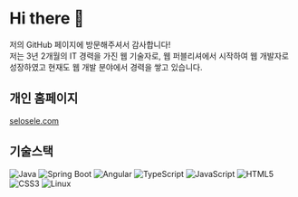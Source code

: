 # Hi there 👋

저의 GitHub 페이지에 방문해주셔서 감사합니다!  
저는 3년 2개월의 IT 경력을 가진 웹 기술자로, 웹 퍼블리셔에서 시작하여 웹 개발자로 성장하였고 현재도 웹 개발 분야에서 경력을 쌓고 있습니다.

## 개인 홈페이지

[selosele.com](selosele.com)

## 기술스택

![Java](https://img.shields.io/badge/Java-007396?style=flat-square&logo=Java&logoColor=white)
![Spring Boot](https://img.shields.io/badge/Spring-6DB33F?style=flat-square&logo=Spring%20Boot&logoColor=white)
![Angular](https://img.shields.io/badge/angular-%23DD0031.svg?style=flat-square&logo=angular&logoColor=white)
![TypeScript](https://img.shields.io/badge/Typescript-3178C6?style=flat-square&logo=Typescript&logoColor=white)
![JavaScript](https://img.shields.io/badge/JavaScript-F7DF1E?style=flat-square&logo=javascript&logoColor=black)
![HTML5](https://img.shields.io/badge/HTML5-E34F26?style=flat-square&logo=html5&logoColor=white)
![CSS3](https://img.shields.io/badge/CSS-239120?&style=flat-square&logo=css3&logoColor=white)
![Linux](https://img.shields.io/badge/Linux-FCC624?style=flat-square&logo=linux&logoColor=black)
